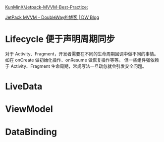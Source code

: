 [KunMinX/Jetpack-MVVM-Best-Practice:](https://github.com/KunMinX/Jetpack-MVVM-Best-Practice)

[JetPack MVVM - DoubleWay的博客 | DW Blog](http://doubleway.top/2020/06/15/JetPack__MVVM/)



# Lifecycle 便于声明周期同步
对于 Activity、Fragment，开发者需要在不同的生命周期回调中做不同的事情。如在 onCreate 做初始化操作、onResume 做恢复操作等等。
但一些组件强依赖于 Activity、Fragment 生命周期，常规写法一旦疏忽就会引发安全问题。

# LiveData
# ViewModel
# DataBinding
